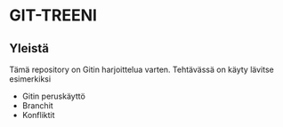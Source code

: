 # GIT-TREENI

## Yleistä
Tämä repository on Gitin harjoittelua varten. Tehtävässä on käyty lävitse esimerkiksi

<ul>
<li>Gitin peruskäyttö</li>
<li>Branchit</li>
  <li>Konfliktit</li>
</ul>
